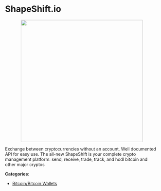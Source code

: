 # ShapeShift.io
<p align="center">
    <img width="400" src="https://raw.githubusercontent.com/apis-list/apis-list/apis/shapeshift-io/logo_256x256.png" />
</p>

Exchange between cryptocurrencies without an account. Well documented API for easy use. The all-new ShapeShift is your complete crypto management platform: send, receive, trade, track, and hodl bitcoin and other major cryptos



**Categories**:

- [Bitcoin/Bitcoin Wallets](https://github.com/apis-list/apis-list#bitcoin-bitcoin-wallets)



